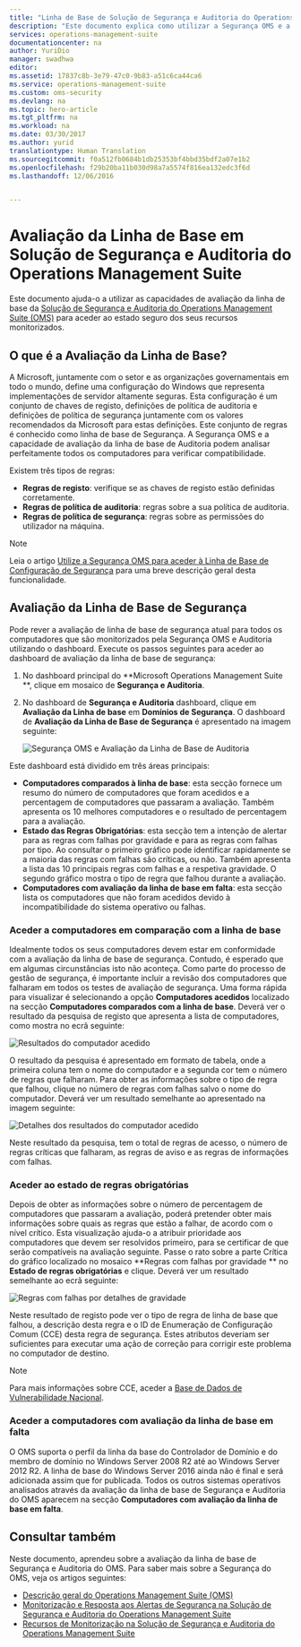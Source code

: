 ```yaml
---
title: "Linha de Base de Solução de Segurança e Auditoria do Operations Management Suite | Microsoft Docs"
description: "Este documento explica como utilizar a Segurança OMS e a solução de Auditoria para efetuar uma avaliação de linha de base de todos os computadores monitorizados para o objetivo de segurança e de conformidade."
services: operations-management-suite
documentationcenter: na
author: YuriDio
manager: swadhwa
editor: 
ms.assetid: 17837c8b-3e79-47c0-9b83-a51c6ca44ca6
ms.service: operations-management-suite
ms.custom: oms-security
ms.devlang: na
ms.topic: hero-article
ms.tgt_pltfrm: na
ms.workload: na
ms.date: 03/30/2017
ms.author: yurid
translationtype: Human Translation
ms.sourcegitcommit: f0a512fb0684b1db25353bf4bbd35bdf2a07e1b2
ms.openlocfilehash: f29b20ba11b030d98a7a5574f816ea132edc3f6d
ms.lasthandoff: 12/06/2016


---
```

# <a name="baseline-assessment-in-operations-management-suite-security-and-audit-solution"></a>Avaliação da Linha de Base em Solução de Segurança e Auditoria do Operations Management Suite
Este documento ajuda-o a utilizar as capacidades de avaliação da linha de base da [Solução de Segurança e Auditoria do Operations Management Suite (OMS)](operations-management-suite-overview.md) para aceder ao estado seguro dos seus recursos monitorizados.

## <a name="what-is-baseline-assessment"></a>O que é a Avaliação da Linha de Base?
A Microsoft, juntamente com o setor e as organizações governamentais em todo o mundo, define uma configuração do Windows que representa implementações de servidor altamente seguras. Esta configuração é um conjunto de chaves de registo, definições de política de auditoria e definições de política de segurança juntamente com os valores recomendados da Microsoft para estas definições. Este conjunto de regras é conhecido como linha de base de Segurança. A Segurança OMS e a capacidade de avaliação da linha de base de Auditoria podem analisar perfeitamente todos os computadores para verificar compatibilidade. 

Existem três tipos de regras:

* **Regras de registo**: verifique se as chaves de registo estão definidas corretamente.
* **Regras de política de auditoria**: regras sobre a sua política de auditoria.
* **Regras de política de segurança**: regras sobre as permissões do utilizador na máquina.

> [!NOTE]
> Leia o artigo [Utilize a Segurança OMS para aceder à Linha de Base de Configuração de Segurança](https://blogs.technet.microsoft.com/msoms/2016/08/12/use-oms-security-to-assess-the-security-configuration-baseline/) para uma breve descrição geral desta funcionalidade.
> 
> 

## <a name="security-baseline-assessment"></a>Avaliação da Linha de Base de Segurança
Pode rever a avaliação de linha de base de segurança atual para todos os computadores que são monitorizados pela Segurança OMS e Auditoria utilizando o dashboard.  Execute os passos seguintes para aceder ao dashboard de avaliação da linha de base de segurança:

1. No dashboard principal do **Microsoft Operations Management Suite **, clique em mosaico de **Segurança e Auditoria**.
2. No dashboard de **Segurança e Auditoria** dashboard, clique em **Avaliação da Linha de base** em **Domínios de Segurança**. O dashboard de **Avaliação da Linha de Base de Segurança** é apresentado na imagem seguinte:
   
    ![Segurança OMS e Avaliação da Linha de Base de Auditoria](./media/oms-security-baseline/oms-security-baseline-fig1.png)

Este dashboard está dividido em três áreas principais:

* **Computadores comparados à linha de base**: esta secção fornece um resumo do número de computadores que foram acedidos e a percentagem de computadores que passaram a avaliação. Também apresenta os 10 melhores computadores e o resultado de percentagem para a avaliação.
* **Estado das Regras Obrigatórias**: esta secção tem a intenção de alertar para as regras com falhas por gravidade e para as regras com falhas por tipo. Ao consultar o primeiro gráfico pode identificar rapidamente se a maioria das regras com falhas são críticas, ou não. Também apresenta a lista das 10 principais regras com falhas e a respetiva gravidade. O segundo gráfico mostra o tipo de regra que falhou durante a avaliação. 
* **Computadores com avaliação da linha de base em falta**: esta secção lista os computadores que não foram acedidos devido à incompatibilidade do sistema operativo ou falhas. 

### <a name="accessing-computers-compared-to-baseline"></a>Aceder a computadores em comparação com a linha de base
Idealmente todos os seus computadores devem estar em conformidade com a avaliação da linha de base de segurança. Contudo, é esperado que em algumas circunstâncias isto não aconteça. Como parte do processo de gestão de segurança, é importante incluir a revisão dos computadores que falharam em todos os testes de avaliação de segurança. Uma forma rápida para visualizar é selecionando a opção **Computadores acedidos** localizado na secção **Computadores comparados com a linha de base**. Deverá ver o resultado da pesquisa de registo que apresenta a lista de computadores, como mostra no ecrã seguinte:

![Resultados do computador acedido](./media/oms-security-baseline/oms-security-baseline-fig2.png)

O resultado da pesquisa é apresentado em formato de tabela, onde a primeira coluna tem o nome do computador e a segunda cor tem o número de regras que falharam. Para obter as informações sobre o tipo de regra que falhou, clique no número de regras com falhas salvo o nome do computador. Deverá ver um resultado semelhante ao apresentado na imagem seguinte:

![Detalhes dos resultados do computador acedido](./media/oms-security-baseline/oms-security-baseline-fig3.png)

Neste resultado da pesquisa, tem o total de regras de acesso, o número de regras críticas que falharam, as regras de aviso e as regras de informações com falhas.

### <a name="accessing-required-rules-status"></a>Aceder ao estado de regras obrigatórias
Depois de obter as informações sobre o número de percentagem de computadores que passaram a avaliação, poderá pretender obter mais informações sobre quais as regras que estão a falhar, de acordo com o nível crítico. Esta visualização ajuda-o a atribuir prioridade aos computadores que devem ser resolvidos primeiro, para se certificar de que serão compatíveis na avaliação seguinte. Passe o rato sobre a parte Crítica do gráfico localizado no mosaico **Regras com falhas por gravidade ** no **Estado de regras obrigatórias** e clique. Deverá ver um resultado semelhante ao ecrã seguinte:

![Regras com falhas por detalhes de gravidade](./media/oms-security-baseline/oms-security-baseline-fig4.png) 

Neste resultado de registo pode ver o tipo de regra de linha de base que falhou, a descrição desta regra e o ID de Enumeração de Configuração Comum (CCE) desta regra de segurança. Estes atributos deveriam ser suficientes para executar uma ação de correção para corrigir este problema no computador de destino.

> [!NOTE]
> Para mais informações sobre CCE, aceder a [Base de Dados de Vulnerabilidade Nacional](https://nvd.nist.gov/cce/index.cfm).
> 
> 

### <a name="accessing-computers-missing-baseline-assessment"></a>Aceder a computadores com avaliação da linha de base em falta
O OMS suporta o perfil da linha da base do Controlador de Domínio e do membro de domínio no Windows Server 2008 R2 até ao Windows Server 2012 R2. A linha de base do Windows Server 2016 ainda não é final e será adicionada assim que for publicada. Todos os outros sistemas operativos analisados através da avaliação da linha de base de Segurança e Auditoria do OMS aparecem na secção **Computadores com avaliação da linha de base em falta**.

## <a name="see-also"></a>Consultar também
Neste documento, aprendeu sobre a avaliação da linha de base de Segurança e Auditoria do OMS. Para saber mais sobre a Segurança do OMS, veja os artigos seguintes:

* [Descrição geral do Operations Management Suite (OMS)](operations-management-suite-overview.md)
* [Monitorização e Resposta aos Alertas de Segurança na Solução de Segurança e Auditoria do Operations Management Suite](oms-security-responding-alerts.md)
* [Recursos de Monitorização na Solução de Segurança e Auditoria do Operations Management Suite](oms-security-monitoring-resources.md)


